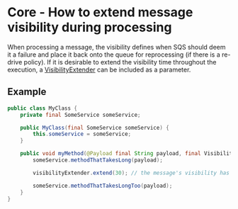 # Core - How to extend message visibility during processing

When processing a message, the visibility defines when SQS should deem it a failure and place it back onto the queue
for reprocessing (if there is a re-drive policy). If it is desirable to extend the visibility time throughout the execution, a
[VisibilityExtender](../../../api/src/main/java/com/jashmore/sqs/processor/argument/VisibilityExtender.java) can be included
as a parameter.

## Example

```java
public class MyClass {
    private final SomeService someService;

    public MyClass(final SomeService someService) {
        this.someService = someService;
    }

    public void myMethod(@Payload final String payload, final VisibilityExtender visibilityExtender) {
        someService.methodThatTakesLong(payload);

        visibilityExtender.extend(30); // the message's visibility has been extended by 30 seconds

        someService.methodThatTakesLongToo(payload);
    }
}
```
